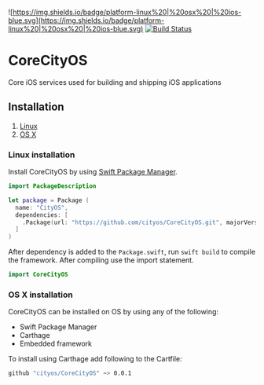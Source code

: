 ![https://img.shields.io/badge/platform-linux%20|%20osx%20|%20ios-blue.svg](https://img.shields.io/badge/platform-linux%20|%20osx%20|%20ios-blue.svg) [![Build Status](https://travis-ci.org/cityos/CoreCityOS.svg?branch=master)](https://travis-ci.org/cityos/CoreCityOS)

# CoreCityOS
Core iOS services used for building and shipping iOS applications

## Installation
1. [Linux](http://google.com)
2. [OS X](http://google.com)

### Linux installation
Install CoreCityOS by using [Swift Package Manager](https://github.com/apple/swift-package-manager).

```swift
import PackageDescription

let package = Package (
  name: "CityOS",
  dependencies: [
    .Package(url: "https://github.com/cityos/CoreCityOS.git", majorVersion: 1),
  ]
)
```

After dependency is added to the `Package.swift`, run `swift build` to compile the framework. After compiling use the import statement.

```swift
import CoreCityOS
```
### OS X installation
CoreCityOS can be installed on OS by using any of the following:
* Swift Package Manager
* Carthage
* Embedded framework

To install using Carthage add following  to the Cartfile:
```bash
github "cityos/CoreCityOS" ~> 0.0.1
```

